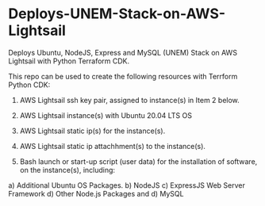 # Deploys-UNEM-Stack-on-AWS-Lightsail

Deploys Ubuntu, NodeJS, Express and MySQL (UNEM) Stack on AWS Lightsail with Python Terraform CDK.


This repo can be used to create the following resources with Terrform Python CDK:


1) AWS Lightsail ssh key pair, assigned to instance(s) in Item 2 below.
                                                                                                                                                 
2) AWS Lightsail instance(s) with Ubuntu 20.04 LTS OS
                                                                                                                                                 
3) AWS Lightsail static ip(s) for the instance(s).
                                                                                                                                               
4) AWS Lightsail static ip attachhment(s) to the instance(s).

5) Bash launch or start-up script (user data) for the installation of software, on the instance(s), including:

  a) Additional Ubuntu OS Packages.
  b) NodeJS
  c) ExpressJS Web Server Framework
  d) Other Node.js Packages and
  d) MySQL
